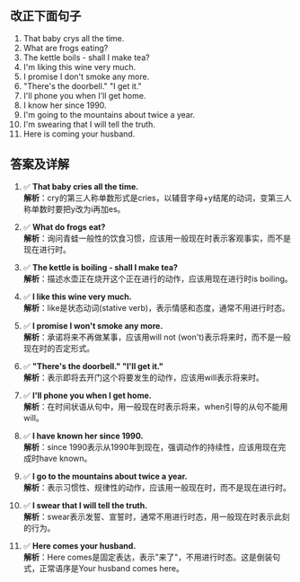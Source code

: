 ## 改正下面句子
1. That baby crys all the time.
2. What are frogs eating?
3. The kettle boils - shall I make tea?
4. I'm liking this wine very much.
5. I promise I don't smoke any more.
6. "There's the doorbell." "I get it."
7. I'll phone you when I'll get home.
8. I know her since 1990.
9. I'm going to the mountains about twice a year.
10. I'm swearing that I will tell the truth.
11. Here is coming your husband.

## 答案及详解
1. ✅ **That baby cries all the time.**  
   **解析**：cry的第三人称单数形式是cries，以辅音字母+y结尾的动词，变第三人称单数时要把y改为i再加es。

2. ✅ **What do frogs eat?**  
   **解析**：询问青蛙一般性的饮食习惯，应该用一般现在时表示客观事实，而不是现在进行时。

3. ✅ **The kettle is boiling - shall I make tea?**  
   **解析**：描述水壶正在烧开这个正在进行的动作，应该用现在进行时is boiling。

4. ✅ **I like this wine very much.**  
   **解析**：like是状态动词(stative verb)，表示情感和态度，通常不用进行时态。

5. ✅ **I promise I won't smoke any more.**  
   **解析**：承诺将来不再做某事，应该用will not (won't)表示将来时，而不是一般现在时的否定形式。

6. ✅ **"There's the doorbell." "I'll get it."**  
   **解析**：表示即将去开门这个将要发生的动作，应该用will表示将来时。

7. ✅ **I'll phone you when I get home.**  
   **解析**：在时间状语从句中，用一般现在时表示将来，when引导的从句不能用will。

8. ✅ **I have known her since 1990.**  
   **解析**：since 1990表示从1990年到现在，强调动作的持续性，应该用现在完成时have known。

9. ✅ **I go to the mountains about twice a year.**  
   **解析**：表示习惯性、规律性的动作，应该用一般现在时，而不是现在进行时。

10. ✅ **I swear that I will tell the truth.**  
    **解析**：swear表示发誓、宣誓时，通常不用进行时态，用一般现在时表示此刻的行为。

11. ✅ **Here comes your husband.**  
    **解析**：Here comes是固定表达，表示"来了"，不用进行时态。这是倒装句式，正常语序是Your husband comes here。
